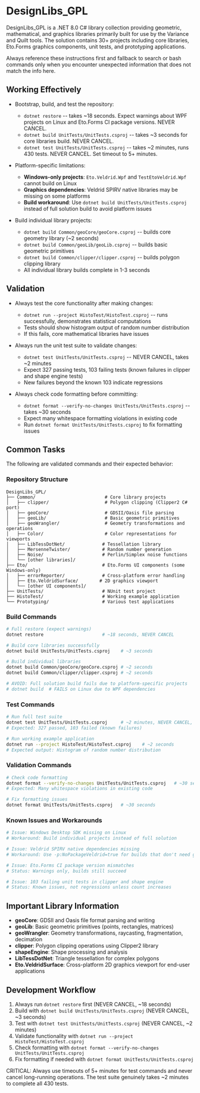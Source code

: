 # DesignLibs_GPL

DesignLibs_GPL is a .NET 8.0 C# library collection providing geometric, mathematical, and graphics libraries primarily built for use by the Variance and Quilt tools. The solution contains 30+ projects including core libraries, Eto.Forms graphics components, unit tests, and prototyping applications.

Always reference these instructions first and fallback to search or bash commands only when you encounter unexpected information that does not match the info here.

## Working Effectively

- Bootstrap, build, and test the repository:
  - `dotnet restore` -- takes ~18 seconds. Expect warnings about WPF projects on Linux and Eto.Forms CI package versions. NEVER CANCEL.
  - `dotnet build UnitTests/UnitTests.csproj` -- takes ~3 seconds for core libraries build. NEVER CANCEL.
  - `dotnet test UnitTests/UnitTests.csproj` -- takes ~2 minutes, runs 430 tests. NEVER CANCEL. Set timeout to 5+ minutes.

- Platform-specific limitations:
  - **Windows-only projects**: `Eto.Veldrid.Wpf` and `TestEtoVeldrid.Wpf` cannot build on Linux
  - **Graphics dependencies**: Veldrid SPIRV native libraries may be missing on some platforms
  - **Build workaround**: Use `dotnet build UnitTests/UnitTests.csproj` instead of full solution build to avoid platform issues

- Build individual library projects:
  - `dotnet build Common/geoCore/geoCore.csproj` -- builds core geometry library (~2 seconds)
  - `dotnet build Common/geoLib/geoLib.csproj` -- builds basic geometric primitives
  - `dotnet build Common/clipper/clipper.csproj` -- builds polygon clipping library
  - All individual library builds complete in 1-3 seconds

## Validation

- Always test the core functionality after making changes:
  - `dotnet run --project HistoTest/HistoTest.csproj` -- runs successfully, demonstrates statistical computations
  - Tests should show histogram output of random number distribution
  - If this fails, core mathematical libraries have issues

- Always run the unit test suite to validate changes:
  - `dotnet test UnitTests/UnitTests.csproj` -- NEVER CANCEL, takes ~2 minutes
  - Expect 327 passing tests, 103 failing tests (known failures in clipper and shape engine tests)
  - New failures beyond the known 103 indicate regressions

- Always check code formatting before committing:
  - `dotnet format --verify-no-changes UnitTests/UnitTests.csproj` -- takes ~30 seconds
  - Expect many whitespace formatting violations in existing code
  - Run `dotnet format UnitTests/UnitTests.csproj` to fix formatting issues

## Common Tasks

The following are validated commands and their expected behavior:

### Repository Structure
```
DesignLibs_GPL/
├── Common/                          # Core library projects
│   ├── clipper/                     # Polygon clipping (Clipper2 C# port)
│   ├── geoCore/                     # GDSII/Oasis file parsing
│   ├── geoLib/                      # Basic geometric primitives
│   ├── geoWrangler/                 # Geometry transformations and operations
│   ├── Color/                       # Color representations for viewports
│   ├── LibTessDotNet/              # Tessellation library
│   ├── MersenneTwister/            # Random number generation
│   ├── Noise/                      # Perlin/Simplex noise functions
│   └── [other libraries]/
├── Eto/                            # Eto.Forms UI components (some Windows-only)
│   ├── errorReporter/              # Cross-platform error handling
│   ├── Eto.VeldridSurface/        # 2D graphics viewport
│   └── [other UI components]/
├── UnitTests/                      # NUnit test project
├── HistoTest/                      # Working example application
└── Prototyping/                    # Various test applications
```

### Build Commands
```bash
# Full restore (expect warnings)
dotnet restore                      # ~18 seconds, NEVER CANCEL

# Build core libraries successfully  
dotnet build UnitTests/UnitTests.csproj    # ~3 seconds

# Build individual libraries
dotnet build Common/geoCore/geoCore.csproj # ~2 seconds
dotnet build Common/clipper/clipper.csproj # ~2 seconds

# AVOID: Full solution build fails due to platform-specific projects
# dotnet build  # FAILS on Linux due to WPF dependencies
```

### Test Commands
```bash
# Run full test suite
dotnet test UnitTests/UnitTests.csproj     # ~2 minutes, NEVER CANCEL, timeout 5+ minutes
# Expected: 327 passed, 103 failed (known failures)

# Run working example application
dotnet run --project HistoTest/HistoTest.csproj    # ~2 seconds
# Expected output: Histogram of random number distribution
```

### Validation Commands
```bash
# Check code formatting
dotnet format --verify-no-changes UnitTests/UnitTests.csproj   # ~30 seconds
# Expected: Many whitespace violations in existing code

# Fix formatting issues
dotnet format UnitTests/UnitTests.csproj   # ~30 seconds
```

### Known Issues and Workarounds
```bash
# Issue: Windows Desktop SDK missing on Linux
# Workaround: Build individual projects instead of full solution

# Issue: Veldrid SPIRV native dependencies missing
# Workaround: Use -p:NoPackageVeldrid=true for builds that don't need graphics

# Issue: Eto.Forms CI package version mismatches
# Status: Warnings only, builds still succeed

# Issue: 103 failing unit tests in clipper and shape engine
# Status: Known issues, not regressions unless count increases
```

## Important Library Information

- **geoCore**: GDSII and Oasis file format parsing and writing
- **geoLib**: Basic geometric primitives (points, rectangles, matrices) 
- **geoWrangler**: Geometry transformations, raycasting, fragmentation, decimation
- **clipper**: Polygon clipping operations using Clipper2 library
- **shapeEngine**: Shape processing and analysis
- **LibTessDotNet**: Triangle tessellation for complex polygons
- **Eto.VeldridSurface**: Cross-platform 2D graphics viewport for end-user applications

## Development Workflow

1. Always run `dotnet restore` first (NEVER CANCEL, ~18 seconds)
2. Build with `dotnet build UnitTests/UnitTests.csproj` (NEVER CANCEL, ~3 seconds)  
3. Test with `dotnet test UnitTests/UnitTests.csproj` (NEVER CANCEL, ~2 minutes)
4. Validate functionality with `dotnet run --project HistoTest/HistoTest.csproj`
5. Check formatting with `dotnet format --verify-no-changes UnitTests/UnitTests.csproj`
6. Fix formatting if needed with `dotnet format UnitTests/UnitTests.csproj`

CRITICAL: Always use timeouts of 5+ minutes for test commands and never cancel long-running operations. The test suite genuinely takes ~2 minutes to complete all 430 tests.